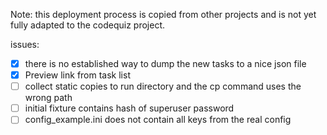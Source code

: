 Note: this deployment process is copied from other projects and is not yet fully adapted to the codequiz project.

issues:

- [x] there is no established way to dump the new tasks to a nice json file
- [x] Preview link from task list
- [ ] collect static copies to run directory and the cp command uses the wrong path
- [ ] initial fixture contains hash of superuser password
- [ ] config_example.ini does not contain all keys from the real config
